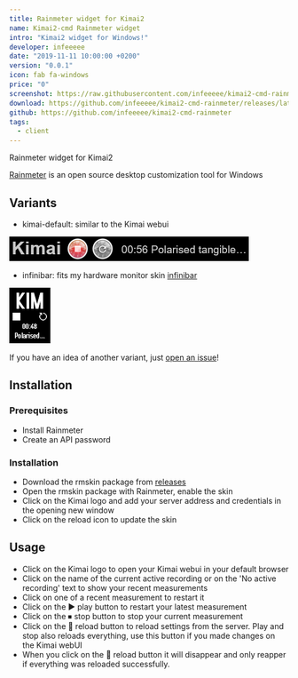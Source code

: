 ```yaml
---
title: Rainmeter widget for Kimai2
name: Kimai2-cmd Rainmeter widget
intro: "Kimai2 widget for Windows!"
developer: infeeeee
date: "2019-11-11 10:00:00 +0200"
version: "0.0.1"
icon: fab fa-windows
price: "0"
screenshot: https://raw.githubusercontent.com/infeeeee/kimai2-cmd-rainmeter/master/%40Resources/Screenshots/kimai-default-start.png
download: https://github.com/infeeeee/kimai2-cmd-rainmeter/releases/latest
github: https://github.com/infeeeee/kimai2-cmd-rainmeter
tags:
  - client
---
```


Rainmeter widget for Kimai2

[Rainmeter](https://www.rainmeter.net/) is an open source desktop customization tool for Windows

## Variants

- kimai-default: similar to the Kimai webui

![kimai-deafult screenshot](https://raw.githubusercontent.com/infeeeee/kimai2-cmd-rainmeter/master/%40Resources/Screenshots/kimai-default.png)

- infinibar: fits my hardware monitor skin [infinibar](https://github.com/infeeeee/infinibar)

![infinibar screenshot](https://raw.githubusercontent.com/infeeeee/kimai2-cmd-rainmeter/master/%40Resources/Screenshots/infinibar.png)

If you have an idea of another variant, just [open an issue](https://github.com/infeeeee/kimai2-cmd-rainmeter/issues)!

## Installation

### Prerequisites

- Install Rainmeter
- Create an API password 

### Installation

- Download the rmskin package from [releases](https://github.com/infeeeee/kimai2-cmd-rainmeter/releases/latest)
- Open the rmskin package with Rainmeter, enable the skin
- Click on the Kimai logo and add your server address and credentials in the opening new window
- Click on the reload icon to update the skin

## Usage

- Click on the Kimai logo to open your Kimai webui in your default browser
- Click on the name of the current active recording or on the 'No active recording' text to show your recent measurements
- Click on one of a recent measurement to restart it
- Click on the ▶️ play button to restart your latest measurement
- Click on the ⏹ stop button to stop your current measurement
- Click on the 🔄 reload button to reload settings from the server. Play and stop also reloads everything, use this button if you made changes on the Kimai webUI
- When you click on the 🔄 reload button it will disappear and only reapper if everything was reloaded successfully. 
